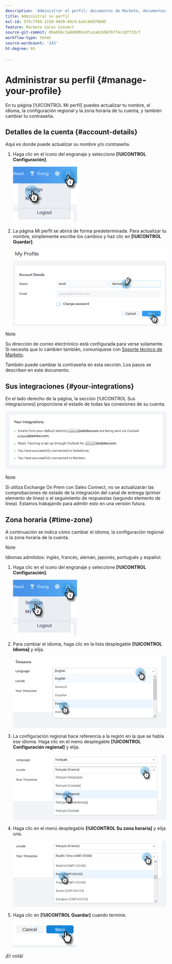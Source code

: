 ```yaml
---
description: 'Administrar el perfil: documentos de Marketo, documentación del producto'
title: Administrar su perfil
exl-id: 5f5c7f66-2220-49d9-89c9-ba3cb6979b85
feature: Marketo Sales Connect
source-git-commit: 09a656c3a0d0002edfa1a61b987bff4c1dff33cf
workflow-type: tm+mt
source-wordcount: '243'
ht-degree: 6%

---
```


# Administrar su perfil {#manage-your-profile}

En tu página [!UICONTROL Mi perfil] puedes actualizar tu nombre, el idioma, la configuración regional y la zona horaria de tu cuenta, y también cambiar tu contraseña.

## Detalles de la cuenta {#account-details}

Aquí es donde puede actualizar su nombre y/o contraseña.

1. Haga clic en el icono del engranaje y seleccione **[!UICONTROL Configuración]**.

   ![](assets/manage-your-profile-1.png)

1. La página Mi perfil se abrirá de forma predeterminada. Para actualizar tu nombre, simplemente escribe los cambios y haz clic en **[!UICONTROL Guardar]**.

   ![](assets/manage-your-profile-2.png)

>[!NOTE]
>
>Su dirección de correo electrónico está configurada para verse solamente. Si necesita que lo cambien también, comuníquese con [Soporte técnico de Marketo](https://nation.marketo.com/t5/Support/ct-p/Support).

También puede cambiar la contraseña en esta sección. Los pasos se describen en este documento.

## Sus integraciones {#your-integrations}

En el lado derecho de la página, la sección [!UICONTROL Sus integraciones] proporciona el estado de todas las conexiones de su cuenta.

![](assets/manage-your-profile-3.png)

>[!NOTE]
>
>Si utiliza Exchange On Prem con Sales Connect, no se actualizarán las comprobaciones de estado de la integración del canal de entrega (primer elemento de línea) o el seguimiento de respuestas (segundo elemento de línea). Estamos trabajando para admitir esto en una versión futura.

## Zona horaria {#time-zone}

A continuación se indica cómo cambiar el idioma, la configuración regional o la zona horaria de la cuenta.

>[!NOTE]
>
>Idiomas admitidos: inglés, francés, alemán, japonés, portugués y español.

1. Haga clic en el icono del engranaje y seleccione **[!UICONTROL Configuración]**.

   ![](assets/manage-your-profile-4.png)

1. Para cambiar el idioma, haga clic en la lista desplegable **[!UICONTROL Idioma]** y elija.

   ![](assets/manage-your-profile-5.png)

1. La configuración regional hace referencia a la región en la que se habla ese idioma. Haga clic en el menú desplegable **[!UICONTROL Configuración regional]** y elija.

   ![](assets/manage-your-profile-6.png)

1. Haga clic en el menú desplegable **[!UICONTROL Su zona horaria]** y elija una.

   ![](assets/manage-your-profile-7.png)

1. Haga clic en **[!UICONTROL Guardar]** cuando termine.

   ![](assets/manage-your-profile-8.png)

¡Et voilà!
